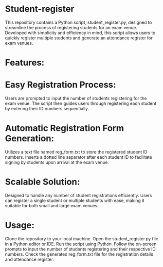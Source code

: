 # Student-register

This repository contains a Python script, student_register.py, designed to streamline the process of registering students for an exam venue. Developed with simplicity and efficiency in mind, this script allows users to quickly register multiple students and generate an attendance register for exam venues.

# Features:

# Easy Registration Process:
Users are prompted to input the number of students registering for the exam venue.
The script then guides users through registering each student by entering their ID numbers sequentially.

# Automatic Registration Form Generation:
Utilizes a text file named reg_form.txt to store the registered student ID numbers.
Inserts a dotted line separator after each student ID to facilitate signing by students upon arrival at the exam venue.

# Scalable Solution:
Designed to handle any number of student registrations efficiently.
Users can register a single student or multiple students with ease, making it suitable for both small and large exam venues.

# Usage:
Clone the repository to your local machine.
Open the student_register.py file in a Python editor or IDE.
Run the script using Python.
Follow the on-screen prompts to input the number of students registering and their respective ID numbers.
Check the generated reg_form.txt file for the registration details and attendance register.
